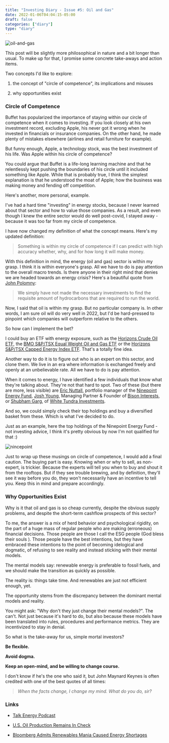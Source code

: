 ```yaml
---
title: "Investing Diary - Issue #5: Oil and Gas"
date: 2022-01-06T04:04:15-05:00
draft: false
categories: ["diary"]
type: "diary"
---
```


![oil-and-gas](/images/oil-and-gas.png)

This post will be slightly more philosophical in nature and a bit longer than usual. To make up for that, I promise some concrete take-aways and action items.

Two concepts I'd like to explore:

1. the concept of "circle of competence", its implications and misuses

2. why opportunities exist

### Circle of Competence

Buffet has popularized the importance of staying within our circle of competence when it comes to investing. If you look closely at his own investment record, excluding Apple, his never got it wrong when he invested in financials or insurance companies. On the other hand, he made plenty of mistakes elsewhere (airlines and retail furniture for example).

But funny enough, Apple, a technology stock, was the best investment of his life. Was Apple within his circle of competence? 

You could argue that Buffet is a life-long learning machine and that he relentlessly kept pushing the boundaries of his circle until it included something like Apple. While that is probably true, I think the simplest explanation is that he understood the moat of Apple; how the business was making money and fending off competition.

Here's another, more personal, example. 

I've had a hard time "investing" in energy stocks, because I never learned about that sector and how to value those companies. As a result, and even though I knew the entire sector would do well post-covid, I stayed away - because it was too far from my circle of competence.

I have now changed my definition of what the concept means. Here's my updated definition:

<blockquote>

Something is within my circle of competence if I can predict with high accuracy whether, why, and for how long it will make money.

</blockquote>

With this definition in mind, the energy (oil and gas) sector is within my grasp. I think it is within everyone's grasp. All we have to do is pay attention to the overall macro trends. Is there anyone in their right mind that denies we are headed towards an energy crisis? Here's a beautiful quote from [John Polomny](https://www.youtube.com/watch?v=p-82MV-s9oc):

<blockquote>

We simply have not made the necessary investments to find the requisite amount of hydrocarbons that are required to run the world.

</blockquote>

Now, I said that oil is within my grasp. But no particular company is. In other words, I am sure oil will do very well in 2022, but I'd be hard-pressed to pinpoint which companies will outperform relative to the others.

So how can I implement the bet?

I could buy an ETF with energy exposure, such as the [Horizons Crude Oil ETF](https://finance.yahoo.com/quote/HUC.TO?p=HUC.TO&.tsrc=fin-srch), the [BMO S&P/TSX Equal Weight Oil and Gas ETF](https://finance.yahoo.com/quote/ZEO.TO?p=ZEO.TO&.tsrc=fin-srch) or the [Horizons S&P/TSX Capped Energy Index ETF](https://finance.yahoo.com/quote/HXE.TO?p=HXE.TO&.tsrc=fin-srch). That's a totally fine idea.

Another way to do it is to figure out who is an expert on this sector, and clone them. We live in an era where information is exchanged freely and openly at an unbelievable rate. All we have to do is pay attention.

When it comes to energy, I have identified a few individuals that know what they're talking about. They're not that hard to spot. Two of these (but there are more, less visible) are [Eric Nuttall](https://twitter.com/ericnuttall), portfolio manager of the [Ninepoint Energy Fund](https://twitter.com/ericnuttall), [Josh Young](https://twitter.com/Josh_Young_1), Managing Partner & Founder of [Bison Interests](https://bisoninterests.com/), or [Shubham Garg](https://twitter.com/WhiteTundraSG), of [White Tundra Investments](https://www.whitetundra.ca/).

And so, we could simply check their top holdings and buy a diversified basket from these. Which is what I've decided to do.

Just as an example, here the top holdings of the Ninepoint Energy Fund - not investing advice, I think it's pretty obvious by now I'm not qualified for that :)

![nincepoint](/images/ninepoint.png)

Just to wrap up these musings on circle of competence, I would add a final caution. The buying part is easy. Knowing when or why to sell, as non-expert, is trickier. Because the experts will tell you when to buy and shout it from the rooftops. But if they see trouble brewing, and by definition, they'll see it way before you do, they won't necessarily have an incentive to tell you. Keep this in mind and prepare accordingly.

### Why Opportunities Exist

Why is it that oil and gas is so cheap currently, despite the obvious supply problems, and despite the short-term cashflow prospects of this sector?

To me, the answer is a mix of herd behavior and psychological rigidity, on the part of a huge mass of regular people who are making (erroneous) financial decisions. Those people are those I call the ESG people (God bless their souls ). Those people have the best intentions, but they have embraced these intentions to the point of becoming idelogical and dogmatic, of refusing to see reality and instead sticking with their mental models.

The mental models say: renewable energy is preferable to fossil fuels, and we should make the transition as quickly as possible.

The reality is: things take time. And renewables are just not efficient enough, yet.

The opportunity stems from the discrepancy between the dominant mental models and reality.

You might ask: "Why don't they just change their mental models?". The can't. Not just because it's hard to do, but also because these models have been translated into rules, procedures and performance metrics. They are incentivized to stay in denial.

So what is the take-away for us, simple mortal investors?

**Be flexible.** 

**Avoid dogma.**

**Keep an open-mind, and be willing to change course.**

I don't know if he's the one who said it, but John Maynard Keynes is often credited with one of the best quotes of all times:

<blockquote>

_When the facts change, I change my mind. What do you do, sir?_

</blockquote>

### Links

- [Talk Energy Podcast](https://www.youtube.com/watch?v=y0pbEGcu56w)

- [U.S. Oil Production Remains In Check](https://seekingalpha.com/article/4477903-us-oil-production-remains-in-check)

- [Bloomberg Admits Renewables Mania Caused Energy Shortages](https://michaelshellenberger.substack.com/p/finally-bloomberg-admits-renewables?utm_source=substack&utm_medium=email&utm_content=share)







